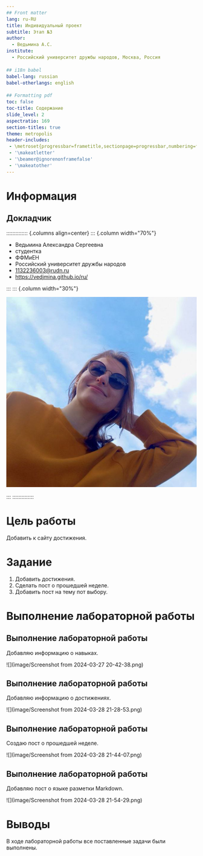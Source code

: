 ```yaml
---
## Front matter
lang: ru-RU
title: Индивидуальный проект
subtitle: Этап №3
author:
  - Ведьмина А.С.
institute:
  - Российский университет дружбы народов, Москва, Россия
  
## i18n babel
babel-lang: russian
babel-otherlangs: english

## Formatting pdf
toc: false
toc-title: Содержание
slide_level: 2
aspectratio: 169
section-titles: true
theme: metropolis
header-includes:
 - \metroset{progressbar=frametitle,sectionpage=progressbar,numbering=fraction}
 - '\makeatletter'
 - '\beamer@ignorenonframefalse'
 - '\makeatother'
---
```


# Информация

## Докладчик

:::::::::::::: {.columns align=center}
::: {.column width="70%"}

  * Ведьмина Александра Сергеевна
  * студентка
  * ФФМиЕН
  * Российский университет дружбы народов
  * [1132236003@rudn.ru](mailto:1132236003@rudn.ru)
  * <https://vedjmina.github.io/ru/>

:::
::: {.column width="30%"}

![](./image/admin.jpg)

:::
::::::::::::::

# Цель работы

Добавить к сайту достижения.

# Задание

1. Добавить достижения.
2. Сделать пост о прошедшей неделе.
3. Добавить пост на тему пот выбору.

# Выполнение лабораторной работы

## Выполнение лабораторной работы

Добавляю информацию о навыках.

![](image/Screenshot from 2024-03-27 20-42-38.png)

## Выполнение лабораторной работы

Добавляю информацию о достижениях. 

![](image/Screenshot from 2024-03-28 21-28-53.png)

## Выполнение лабораторной работы

Создаю пост о прошедшей неделе.

![](image/Screenshot from 2024-03-28 21-44-07.png)

## Выполнение лабораторной работы

Добавляю пост о языке разметки Markdown.

![](image/Screenshot from 2024-03-28 21-54-29.png)

# Выводы

В ходе лабораторной работы все поставленные задачи были выполнены.

